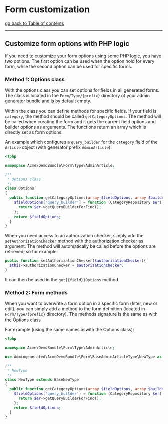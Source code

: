 # Form customization

[go back to Table of contents][back-to-index]

-----

## Customize form options with PHP logic

If you need to customize your form options using some PHP logic, you have two options. The first option can be used when the option hold for every form, while the second option can be used for specific forms.

### Method 1: Options class

With the options class you can set options for fields in all generated forms. The class is located in the `Form/Type/{prefix}` directory of your admin generator bundle and is by default empty.

Within the class you can define methods for specific fields. If your field is `category`, the method should be called `getCategoryOptions`. The method will be called when creating the form and it gets the current field options and builder options as arguments. The functions return an array which is directly set as form options.

An example which configures a `query_builder` for the `category` field of the `Article` object (with generator prefix `AdminArticle`):

```php
<?php

namespace Acme\DemoBundle\Form\Type\AdminArticle;

/**
 * Options class
 */
class Options
{
  public function getCategoryOptions(array $fieldOptions, array $builderOptions = array()){
    $fieldOptions['query_builder'] = function (CategoryRepository $er) {
      return $er->getQueryBuilderForFind();
    };
    return $fieldOptions;
  }
}
```

When you need access to an authorization checker, simply add the `setAuthorizationChecker` method with the authorization checker as argument. The method will automatically be called before the options are retrieved, so for example:

```php
public function setAuthorizationChecker($authorizationChecker){
  $this->authorizationChecker = $autorizationChecker;
}
```

It can then be used in the `get{{field}}Options` method.

### Method 2: Form methods

When you want to overwrite a form option in a specific form (filter, new or edit), you can simply add a method to the form definition (located in `Form/Type/{prefix}` directory). The methods signature is the same as with the Options class

For example (using the same names aswith the Options class):

```php
<?php

namespace Acme\DemoBundle\Form\Type\AdminArticle;

use Admingenerated\AcmeDemoBundle\Form\BaseAdminArticleType\NewType as BaseNewType;

/**
 * NewType
 */
class NewType extends BaseNewType
{
  public function getCategoryOptions(array $fieldOptions, array $builderOptions = array()){
    $fieldOptions['query_builder'] = function (CategoryRepository $er) {
      return $er->getQueryBuilderForFind();
    };
    return $fieldOptions;
  }
}
```

[back-to-index]: ../documentation.md
